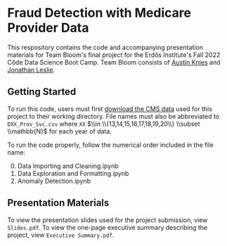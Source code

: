 # Fraud Detection with Medicare Provider Data
This respository contains the code and accompanying presentation materials for Team Bloom's final project for the Erdős Institute's Fall 2022 Cőde Data Science Boot Camp. Team Bloom consists of [Austin Knies](https://github.com/austinknies) and [Jonathan Leslie](https://github.com/jonles7).

## Getting Started 
To run this code, users must first [download the CMS data](https://data.cms.gov/provider-summary-by-type-of-service/medicare-physician-other-practitioners/medicare-physician-other-practitioners-by-provider-and-service) used for this project to their working directory. File names must also be abbreviated to `DXX_Prov_Svc.csv` where `XX` $\\in \\{13,14,15,16,17,18,19,20\\} \\subset \\mathbb{N}$ for each year of data. 

To run the code properly, follow the numerical order included in the file name:

0. Data Importing and Cleaning.ipynb
1. Data Exploration and Formatting.ipynb
2. Anomaly Detection.ipynb


## Presentation Materials

To view the presentation slides used for the project submission, view `Slides.pdf`. To view the one-page executive summary describing the project, view `Executive Summary.pdf`. 
